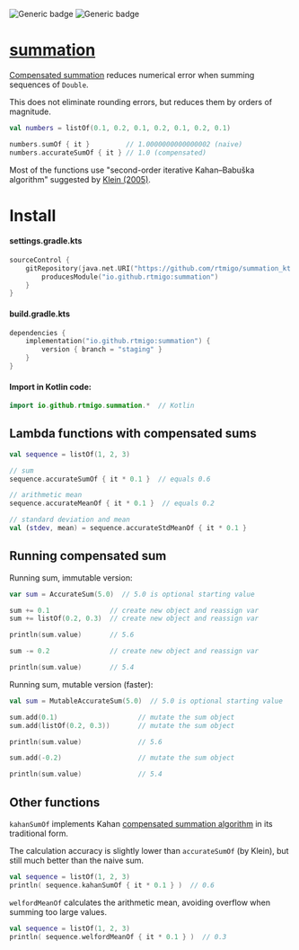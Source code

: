 ![Generic badge](https://img.shields.io/badge/maturity-experimental-red.svg)
![Generic badge](https://img.shields.io/badge/JVM-8-blue.svg)

# [summation](https://github.com/rtmigo/summation_kt#readme)



[Compensated summation](https://en.wikipedia.org/wiki/Kahan_summation_algorithm)
reduces numerical error when summing sequences of `Double`.

This does not eliminate rounding errors, but reduces them by orders of magnitude.

```kotlin
val numbers = listOf(0.1, 0.2, 0.1, 0.2, 0.1, 0.2, 0.1)

numbers.sumOf { it }         // 1.0000000000000002 (naive)
numbers.accurateSumOf { it } // 1.0 (compensated)
```

Most of the functions use "second-order iterative Kahan–Babuška algorithm" suggested by [Klein (2005)](https://citeseerx.ist.psu.edu/viewdoc/download?doi=10.1.1.582.288&rep=rep1&type=pdf).

# Install

#### settings.gradle.kts

```kotlin
sourceControl {
    gitRepository(java.net.URI("https://github.com/rtmigo/summation_kt.git")) {
        producesModule("io.github.rtmigo:summation")
    }
}
```

#### build.gradle.kts

```kotlin
dependencies {
    implementation("io.github.rtmigo:summation") {
        version { branch = "staging" }
    }
}
```

#### Import in Kotlin code:


```kotlin
import io.github.rtmigo.summation.*  // Kotlin
```

## Lambda functions with compensated sums

```kotlin
val sequence = listOf(1, 2, 3)

// sum
sequence.accurateSumOf { it * 0.1 }  // equals 0.6

// arithmetic mean
sequence.accurateMeanOf { it * 0.1 }  // equals 0.2

// standard deviation and mean
val (stdev, mean) = sequence.accurateStdMeanOf { it * 0.1 }
```

## Running compensated sum

Running sum, immutable version:

```kotlin
var sum = AccurateSum(5.0)  // 5.0 is optional starting value

sum += 0.1               // create new object and reassign var
sum += listOf(0.2, 0.3)  // create new object and reassign var

println(sum.value)       // 5.6

sum -= 0.2               // create new object and reassign var

println(sum.value)       // 5.4
```

Running sum, mutable version (faster):

```kotlin
val sum = MutableAccurateSum(5.0)  // 5.0 is optional starting value

sum.add(0.1)                    // mutate the sum object
sum.add(listOf(0.2, 0.3))       // mutate the sum object

println(sum.value)              // 5.6

sum.add(-0.2)                   // mutate the sum object

println(sum.value)              // 5.4
```

## Other functions

`kahanSumOf` implements Kahan [compensated summation algorithm](https://en.wikipedia.org/wiki/Kahan_summation_algorithm)
in its traditional form.

The calculation accuracy is slightly lower than `accurateSumOf` (by Klein),
but still much better than the naive sum.

```kotlin
val sequence = listOf(1, 2, 3)
println( sequence.kahanSumOf { it * 0.1 } )  // 0.6
```

`welfordMeanOf` calculates the arithmetic mean, avoiding overflow when summing too large
values.

```kotlin
val sequence = listOf(1, 2, 3)
println( sequence.welfordMeanOf { it * 0.1 } )  // 0.3
```

